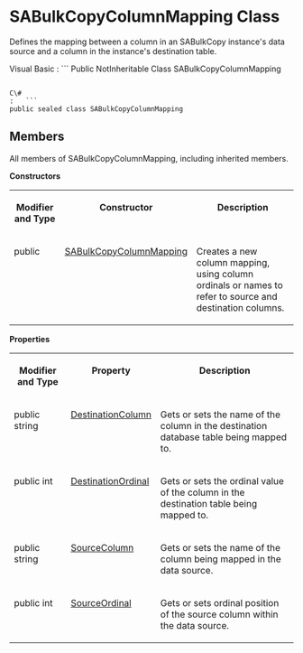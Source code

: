 <!-- loio3c0e056a6c5f1014aeccdd51288d6acd -->

# SABulkCopyColumnMapping Class

Defines the mapping between a column in an SABulkCopy instance's data source and a column in the instance's destination table.



Visual Basic
:   ```
Public NotInheritable Class SABulkCopyColumnMapping
```

C\#
:   ```
public sealed class SABulkCopyColumnMapping
```



## Members

All members of SABulkCopyColumnMapping, including inherited members.

 **Constructors** 


<table>
<tr>
<th valign="top">

Modifier and Type



</th>
<th valign="top">

Constructor



</th>
<th valign="top">

Description



</th>
</tr>
<tr>
<td valign="top">

public



</td>
<td valign="top">

 [SABulkCopyColumnMapping](sabulkcopycolumnmapping-constructor-3c0ddc5.md) 



</td>
<td valign="top">

Creates a new column mapping, using column ordinals or names to refer to source and destination columns.



</td>
</tr>
</table>

 **Properties** 


<table>
<tr>
<th valign="top">

Modifier and Type



</th>
<th valign="top">

Property



</th>
<th valign="top">

Description



</th>
</tr>
<tr>
<td valign="top">

public string



</td>
<td valign="top">

 [DestinationColumn](destinationcolumn-property-3c0d99e.md) 



</td>
<td valign="top">

Gets or sets the name of the column in the destination database table being mapped to.



</td>
</tr>
<tr>
<td valign="top">

public int



</td>
<td valign="top">

 [DestinationOrdinal](destinationordinal-property-3c0da4e.md) 



</td>
<td valign="top">

Gets or sets the ordinal value of the column in the destination table being mapped to.



</td>
</tr>
<tr>
<td valign="top">

public string



</td>
<td valign="top">

 [SourceColumn](sourcecolumn-property-3c0df4c.md) 



</td>
<td valign="top">

Gets or sets the name of the column being mapped in the data source.



</td>
</tr>
<tr>
<td valign="top">

public int



</td>
<td valign="top">

 [SourceOrdinal](sourceordinal-property-3c0dfc8.md) 



</td>
<td valign="top">

Gets or sets ordinal position of the source column within the data source.



</td>
</tr>
</table>

